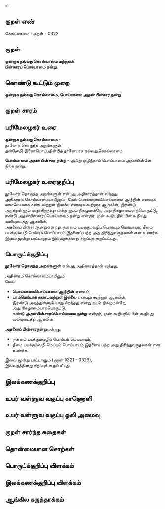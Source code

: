 உ

## குறள் எண் 

கொல்லாமை - குறள் - 0323  

## குறள் 

**ஒன்றாக நல்லது கொல்லாமை மற்றதன்  
பின்சாரப் பொய்யாமை நன்று.**

## கொண்டு கூட்டும் முறை

**ஒன்றாக நல்லது கொல்லாமை, பொய்யாமை அதன் பின்சார நன்று**

## குறள் சாரம் 


## பரிமேலழகர் உரை

**ஒன்றாக நல்லது கொல்லாமை** -   
நூலோர் தொகுத்த அறங்களுள்   
தன்னோடு இணையொப்பதின்றித் தானேயாக நல்லது கொல்லாமை  

**பொய்யாமை அதன் பின்சார நன்று** - அஃது ஒழிந்தால் பொய்யாமை அதன்பின்னே நிற்க நன்று.   

## பரிமேலழகர் உரைகுறிப்பு   

நூலோர் தொகுத்த அறங்களுள் என்பது அதிகாரத்தான் வந்தது.   
அதிகாரம் கொல்லாமையாயினும் , மேல் பொய்யாமைபொய்யாமை ஆற்றின் எனவும், யாம்மெய்யாக் கண்டவற்றுள் இல்லை எனவும் கூறினார் ஆகலின், இரண்டு அறத்துள்ளும் யாது சிறந்தது என்று ஐயம் நிகழுமன்றே, அது நிகழாமையாற்பொருட்டு, ஈண்டு அதன்பின்சாரப்பொய்யாமை நன்று என்றார், முன் கூறியதில் பின் கூறியது வலியுடைத்து ஆகலின்.  
அதனைப் பின்சாரநன்றுஎன்றது, நன்மை பயக்கும்வழிப் பொய்யும் மெய்யாயும், தீமை பயக்கும்வழி மெய்யும் பொய்யாயும் இதனைப் பற்ற அது திரிந்துவருதலான் என உணர்க.   
இவை மூன்று பாட்டானும் இவ்வறத்தினது சிறப்புக் கூறப்பட்டது.   

## பொருட்க்குறிப்பு 

**நூலோர் தொகுத்த அறங்களுள்** என்பது அதிகாரத்தான் வந்தது.  

அதிகாரம் கொல்லாமையாயினும் ,   
மேல்   
* **பொய்யாமைபொய்யாமை ஆற்றின்** எனவும்,   
* **யாம்மெய்யாக் கண்டவற்றுள் இல்லை** எனவும் கூறினார் ஆகலின்,   
இரண்டு அறத்துள்ளும் யாது சிறந்தது என்று ஐயம் நிகழுமன்றே,   
அது நிகழாமையாற்பொருட்டு,   
ஈண்டு **அதன்பின்சாரப்பொய்யாமை நன்று** என்றார், முன் கூறியதில் பின் கூறியது வலியுடைத்து ஆகலின்.    

**அதனைப் பின்சாரநன்று**என்றது,   
* நன்மை பயக்கும்வழிப் பொய்யும் மெய்யாயும்,   
* தீமை பயக்கும்வழி மெய்யும் பொய்யாயும் இதனைப் பற்ற அது திரிந்துவருதலான் என உணர்க. 

இவை மூன்று பாட்டானும் (குறள் 0321 - 0323),    
இவ்வறத்தினது சிறப்புக் கூறப்பட்டது.     

## இலக்கணக்குறிப்பு  


## உயர் வள்ளுவ வகுப்பு காணொளி


## உயர் வள்ளுவ வகுப்பு ஒலி அமைவு 

 
## குறள் சார்ந்த கதைகள் 


## தொன்மையான சொற்கள்


## பொருட்க்குறிப்பு விளக்கம்


## இலக்கணக்குறிப்பு விளக்கம்


## ஆங்கில கருத்தாக்கம் 


